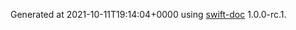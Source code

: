 Generated at 2021-10-11T19:14:04+0000 using [swift-doc](https://github.com/SwiftDocOrg/swift-doc) 1.0.0-rc.1.
